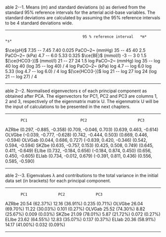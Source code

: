 able 2--1. Means (m) and standard deviations (s) as derived from the
standard 95% reference intervals for the arterial acid-base variables.
The standard deviations are calculated by assuming the 95% reference
intervals to be 4 standard deviations wide.

  ------------------------------------ ------------------------- ---------- --------------------------
                                       95 % reference interval   *m*        *s*
  $\ce{pH}$                                   7.35 -- 7.45              7.40       0.025
  PaCO~2~ (mmHg)                       35 -- 45                  40         2.5
  PaCO~2~ (kPa)                        4.7 -- 6.0                5.33       0.325
  $\ce{BE}$ (mmol/l)                          -3 -- 3                   0          1.5
  $[\ce{HCO3-}]$ (mmol/l)   21 -- 27                  24         1.5
  log PaCO~2~ (mmHg)                   log 35 -- log 40          log 40     (log 35 -- log 40) / 4
  log PaCO~2~ (kPa)                    log 4.7 -- log 6.0        log 5.33   (log 4.7 -- log 6.0) / 4
  log $[\ce{HCO3-}]$        log 21 -- log 27          log 24     (log 21 -- log 27) / 4
  ------------------------------------ ------------------------- ---------- --------------------------

able 2--2. Normalised eigenvectors ε of each principal component as
obtained after PCA. The eigenvectors for PC1, PC2 and PC3 are columns 1,
2 and 3, respectively of the eigenmatrix matrix U. The eigenmatrix U
will be the input of calculations to be presented in the next chapters.

  -------- -------------------------- ------------------------- ------------------------
           PC1                        PC2                       PC3
  AZRbe    (0.297, -0.885, -0.358)    (0.709, -0.046, 0.703)    (0.639, 0.463, -0.614)
  OLVGbe   (-0.039, -0.777, -0.628)   (0.742, -0.444, 0.503)    (0.669, 0.446, -0.594)
  OLVGab   (0.044, 0.686, 0.727)      (-0.839, 0.420, -0.346)   (0.542, 0.594, -0.594)
  SKZbe    (0.635, -0.757, 0.153)     (0.425, 0.508, 0.749)     (0.645, 0.411, -0.649)
  ELIbe    (0.732, -0.184, 0.656)     (-0.184, 0.874, 0.450)    (0.656, 0.450, -0.605)
  ELIab    (0.734, -0.012, 0.679)     (-0.391, 0.811, 0.436)    (0.556, 0.585, -0.590)
  -------- -------------------------- ------------------------- ------------------------

able 2--3. Eigenvalues λ and contributions to the total variance in the
initial data set (in brackets) for each principal component.

  -------- ---------------- ---------------- ---------------
           PC1              PC2              PC3
  AZRbe    20.54 (62.37%)   12.16 (36.91%)   0.235 (0.71%)
  OLVGbe   26.04 (69.70%)   11.22 (30.03%)   0.101 (0.27%)
  OLVGab   25.52 (74.30%)   8.82 (25.67%)    0.009 (0.03%)
  SKZbe    21.09 (78.01%)   5.87 (21.72%)    0.072 (0.27%)
  ELIbe    23.62 (64.55%)   12.83 (35.07%)   0.137 (0.37%)
  ELIab    20.36 (58.91%)   14.17 (41.00%)   0.032 (0.09%)
  -------- ---------------- ---------------- ---------------

